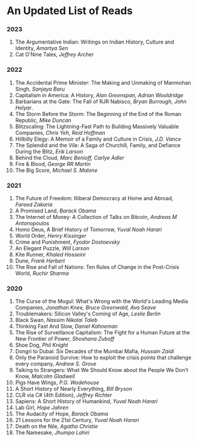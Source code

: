 # An Updated List of Reads

### 2023 
1. The Argumentative Indian: Writings on Indian History, Culture and Identity, *Amartya Sen*
2. Cat O'Nine Tales, *Jeffrey Archer*

### 2022
1. The Accidental Prime Minister: The Making and Unmaking of Manmohan Singh, *Sanjaya Baru*
2. Capitalism in America: A History, *Alan Greenspan, Adrian Wooldridge*
3. Barbarians at the Gate: The Fall of RJR Nabisco, *Bryan Burrough, John Helyar*.
4. The Storm Before the Storm: The Beginning of the End of the Roman Republic, *Mike Duncan*
5. Blitzscaling: The Lightning-Fast Path to Building Massively Valuable Companies, *Chris Yeh, Reid Hoffman*
6. Hillbilly Elegy:  A Memoir of a Family and Culture in Crisis, *J.D. Vance*
7. The Splendid and the Vile: A Saga of Churchill, Family, and Defiance During the Blitz, *Erik Larson*
8. Behind the Cloud, *Marc Benioff, Carlye Adler*
9. Fire & Blood, *George RR Martin*
10. The Big Score, *Michael S. Malone*

### 2021
1. The Future of Freedom: Illiberal Democracy at Home and Abroad, *Fareed Zakaria*
2. A Promised Land, *Barack Obama*
3. The Internet of Money: A Collection of Talks on Bitcoin, *Andreas M Antonopoulos*
4. Homo Deus, A Brief History of Tomorrow, *Yuval Noah Harari*
5. World Order, *Henry Kissinger*
6. Crime and Punishment, *Fyodor Dostoevsky*
7. An Elegant Puzzle, *Will Larson*
8. Kite Runner, *Khaled Hosseini*
9. Dune, *Frank Herbert*
10. The Rise and Fall of Nations: Ten Rules of Change in the Post-Crisis World, *Ruchir Sharma*

### 2020
1. The Curse of the Mogul: What's Wrong with the World's Leading Media Companies, *Jonathan Knee, Bruce Greenwald, Ava Seave*
2. Troublemakers: Silicon Valley's Coming of Age, *Leslie Berlin*
3. Black Swan, *Nassim Nikolai Taleb*
4. Thinking Fast And Slow, *Daniel Kahneman*
5. The Rise of Surveillance Capitalism: The Fight for a Human Future at the New Frontier of Power, *Shoshana Zuboff*
6. Shoe Dog, *Phil Knight*
7. Dongri to Dubai: Six Decades of the Mumbai Mafia, *Hussain Zaidi*
8. Only the Paranoid Survive: How to exploit the crisis points that challenge every company, *Andrew S. Grove*
9. Talking to Strangers: What We Should Know about the People We Don’t Know, *Malcolm Gladwell*
10. Pigs Have Wings, *P.G. Wodehouse*
11. A Short History of Nearly Everything, *Bill Bryson*
12. CLR via C# (4th Edition), *Jeffrey Richter*
13. Sapiens: A Short History of Humankind, *Yuval Noah Harari*
14. Lab Girl, *Hope Jahren*
15. The Audacity of Hope, *Barack Obama*
16. 21 Lessons for the 21st Century, *Yuval Noah Harari*
17. Death on the Nile, *Agatha Christie*
18. The Namesake, *Jhumpa Lahiri*
